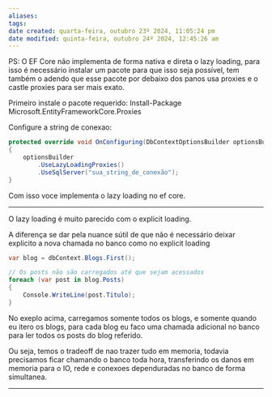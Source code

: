 ```yaml
---
aliases: 
tags: 
date created: quarta-feira, outubro 23º 2024, 11:05:24 pm
date modified: quinta-feira, outubro 24º 2024, 12:45:26 am
---
```

PS: O EF Core não implementa de forma nativa e direta o lazy loading, para isso é necessário instalar um pacote para que isso seja possível, tem também o adendo que esse pacote por debaixo dos panos usa proxies e o castle proxies para ser mais exato.

Primeiro instale o pacote requerido: Install-Package Microsoft.EntityFrameworkCore.Proxies

Configure a string de conexao: 

```csharp
protected override void OnConfiguring(DbContextOptionsBuilder optionsBuilder)
{
    optionsBuilder
        .UseLazyLoadingProxies()
        .UseSqlServer("sua_string_de_conexão");
}
```

Com isso voce implementa o lazy loading no ef core.

---

O lazy loading é muito parecido com o explicit loading.

A diferença se dar pela nuance sútil de que não é necessário deixar explicito a nova chamada no banco como no explicit loading

```csharp
var blog = dbContext.Blogs.First();

// Os posts não são carregados até que sejam acessados
foreach (var post in blog.Posts)
{
    Console.WriteLine(post.Titulo);
}
```

No exeplo acima, carregamos somente todos os blogs, e somente quando eu itero os blogs, para cada blog eu faco uma chamada adicional no banco para ler todos os posts do blog referido.

Ou seja, temos o tradeoff de nao trazer tudo em memoria, todavia precisamos ficar chamando o banco toda hora, transferindo os danos em memoria para o IO, rede e conexoes dependuradas no banco de forma simultanea.

---


